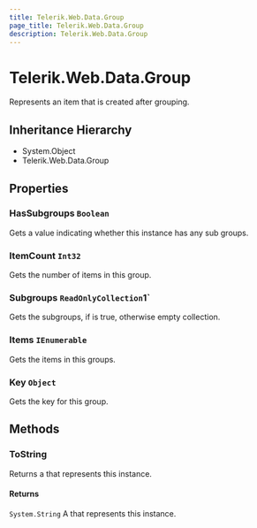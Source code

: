 ```yaml
---
title: Telerik.Web.Data.Group
page_title: Telerik.Web.Data.Group
description: Telerik.Web.Data.Group
---
```


# Telerik.Web.Data.Group

Represents an item that is created after grouping.

## Inheritance Hierarchy

* System.Object
* Telerik.Web.Data.Group

## Properties

###  HasSubgroups `Boolean`

Gets a value indicating whether this instance has any sub groups.

###  ItemCount `Int32`

Gets the number of items in this group.

###  Subgroups `ReadOnlyCollection`1`

Gets the subgroups, if  is true, otherwise empty collection.

###  Items `IEnumerable`

Gets the items in this groups.

###  Key `Object`

Gets the key for this group.

## Methods

###  ToString

Returns a  that represents this instance.

#### Returns

`System.String` A  that represents this instance.


